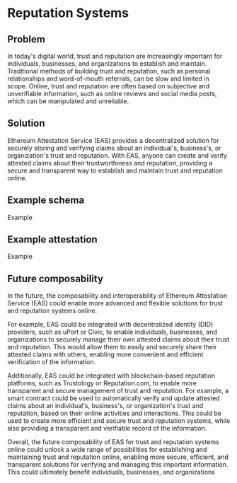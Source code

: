 
# Reputation Systems

## Problem
In today's digital world, trust and reputation are increasingly important for individuals, businesses, and organizations to establish and maintain. Traditional methods of building trust and reputation, such as personal relationships and word-of-mouth referrals, can be slow and limited in scope. Online, trust and reputation are often based on subjective and unverifiable information, such as online reviews and social media posts, which can be manipulated and unreliable.

## Solution
Ethereum Attestation Service (EAS) provides a decentralized solution for securely storing and verifying claims about an individual's, business's, or organization's trust and reputation. With EAS, anyone can create and verify attested claims about their trustworthiness and reputation, providing a secure and transparent way to establish and maintain trust and reputation online.

## Example schema
Example

## Example attestation
Example

## Future composability
In the future, the composability and interoperability of Ethereum Attestation Service (EAS) could enable more advanced and flexible solutions for trust and reputation systems online.

For example, EAS could be integrated with decentralized identity (DID) providers, such as uPort or Civic, to enable individuals, businesses, and organizations to securely manage their own attested claims about their trust and reputation. This would allow them to easily and securely share their attested claims with others, enabling more convenient and efficient verification of the information.

Additionally, EAS could be integrated with blockchain-based reputation platforms, such as Trustology or Reputation.com, to enable more transparent and secure management of trust and reputation. For example, a smart contract could be used to automatically verify and update attested claims about an individual's, business's, or organization's trust and reputation, based on their online activities and interactions. This could be used to create more efficient and secure trust and reputation systems, while also providing a transparent and verifiable record of the information.

Overall, the future composability of EAS for trust and reputation systems online could unlock a wide range of possibilities for establishing and maintaining trust and reputation online, enabling more secure, efficient, and transparent solutions for verifying and managing this important information. This could ultimately benefit individuals, businesses, and organizations